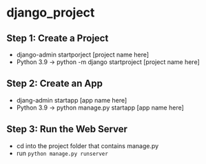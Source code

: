 # django_project

## Step 1: Create a Project

- django-admin startporject [project name here]
- Python 3.9 -> python -m django startproject [project name here]

## Step 2: Create an App

- djang-admin startapp [app name here]
- Python 3.9 -> python manage.py startapp [app name here]

## Step 3: Run the Web Server

- cd into the project folder that contains manage.py
- run `python manage.py runserver`